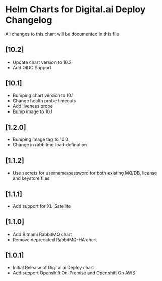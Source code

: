 # Helm Charts for Digital.ai Deploy Changelog
All changes to this chart will be documented in this file

## [10.2]
* Update chart version to 10.2
* Add OIDC Support

## [10.1]
* Bumping chart version to 10.1
* Change health probe timeouts
* Add liveness probe
* Bump image to 10.1

## [1.2.0]
* Bumping image tag to 10.0
* Change in rabbitmq load-defination

## [1.1.2]
* Use secrets for username/password for both existing MQ/DB, license and keystore files

## [1.1.1]
* Add support for XL-Satellite

## [1.1.0]
* Add Bitnami RabbitMQ chart
* Remove deprecated RabbitMQ-HA chart

## [1.0.1]
* Initial Release of Digital.ai Deploy chart
* Add support Openshift On-Premise and Openshift On AWS

